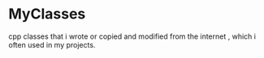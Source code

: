 # MyClasses
cpp classes that i wrote or copied and modified from the internet , which i often used in my projects.
